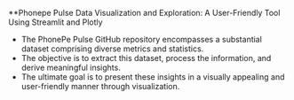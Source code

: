 **Phonepe Pulse Data Visualization and Exploration: A User-Friendly Tool Using Streamlit and Plotly

- The PhonePe Pulse GitHub repository encompasses a substantial dataset comprising diverse metrics and statistics.
- The objective is to extract this dataset, process the information, and derive meaningful insights.
- The ultimate goal is to present these insights in a visually appealing and user-friendly manner through visualization.
